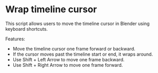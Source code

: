# Wrap timeline cursor

This script allows users to move the timeline cursor in Blender using keyboard shortcuts.

Features:
- Move the timeline cursor one frame forward or backward.
- If the cursor moves past the timeline start or end, it wraps around.
- Use Shift + Left Arrow to move one frame backward.
- Use Shift + Right Arrow to move one frame forward.
